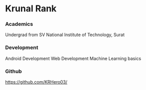# Krunal Rank

### Academics

Undergrad from SV National Institute of Technology, Surat

### Development

Android Development
Web Development
Machine Learning basics

### Github

https://github.com/KRHero03/
